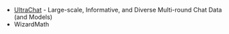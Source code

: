 - [UltraChat](https://github.com/thunlp/UltraChat) - Large-scale, Informative, and Diverse Multi-round Chat Data (and Models)
- WizardMath